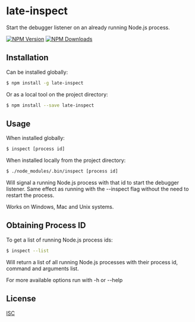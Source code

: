 # late-inspect 

Start the debugger listener on an already running Node.js process.

[![NPM Version][npm-image]][npm-url]
[![NPM Downloads][downloads-image]][downloads-url]

## Installation

Can be installed globally:
```sh
$ npm install -g late-inspect
```
Or as a local tool on the project directory:
```sh
$ npm install --save late-inspect
```
## Usage

When installed globally:
```bash
$ inspect [process id]
```
When installed locally from the project directory:
```bash
$ ./node_modules/.bin/inspect [process id]
```

Will signal a running Node.js process with that id to start the debugger listener.
Same effect as running with the --inspect flag without the need to restart the process.

Works on Windows, Mac and Unix systems.
  
## Obtaining Process ID 

To get a list of running Node.js process ids:
```bash
$ inspect --list
```
Will return a list of all running Node.js processes with their process id, command and arguments list. 

For more available options run with -h or --help
## License

[ISC](LICENSE)

[npm-image]: https://img.shields.io/npm/v/late-inspect.svg
[npm-url]: https://npmjs.org/package/late-inspect
[downloads-image]: https://img.shields.io/npm/dt/late-inspect.svg
[downloads-url]: https://npmjs.org/package/late-inspect
